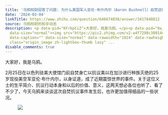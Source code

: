 ```yaml
---
title: '乌鸦校尉回答了问题: 为什么美国军人亚伦·布什内尔（Aaron Bushnell）自焚这件事，会如此的触动中国人？'
date: '2024-03-04'
linkTitle: https://www.zhihu.com/question/646674038/answer/3417840812
source: 乌鸦校尉的知乎动态
description: <p data-pid="KFrbpCiZ">大家好，我是乌鸦。</p><p data-pid="9a_a6TGm">2月25日在以色列驻美大使馆门前自焚身亡以抗议美以在加沙进行种族灭绝的25岁现役美空军亚伦·布什内尔，以身证道，成了近期震惊世界的事件。关于这位义士的生平简介、抗议行动本身和以后的价值、意义，这两天想必各位也听了、看了不少了，今天乌鸦来谈谈这次自焚抗议事件发生后，也许更加值得细品的一些状况。</p><figure
  data-size="normal"><img src="https://pic2.zhimg.com/v2-a4f7298c38014c7553c72b323a6f5085_1440w.jpg"
  data-caption="" data-size="normal" data-rawwidth="1024" data-rawheight="682" data-original-token="v2-554f656e666e9f72acbfd2a51edfcc4a"
  class="origin_image zh-lightbox-thumb lazy" ...
disable_comments: true
---
```

<p data-pid="KFrbpCiZ">大家好，我是乌鸦。</p><p data-pid="9a_a6TGm">2月25日在以色列驻美大使馆门前自焚身亡以抗议美以在加沙进行种族灭绝的25岁现役美空军亚伦·布什内尔，以身证道，成了近期震惊世界的事件。关于这位义士的生平简介、抗议行动本身和以后的价值、意义，这两天想必各位也听了、看了不少了，今天乌鸦来谈谈这次自焚抗议事件发生后，也许更加值得细品的一些状况。</p><figure data-size="normal"><img src="https://pic2.zhimg.com/v2-a4f7298c38014c7553c72b323a6f5085_1440w.jpg" data-caption="" data-size="normal" data-rawwidth="1024" data-rawheight="682" data-original-token="v2-554f656e666e9f72acbfd2a51edfcc4a" class="origin_image zh-lightbox-thumb lazy" ...